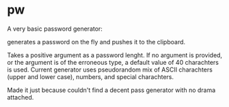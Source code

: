 # pw

A very basic password generator:

generates a password on the fly and pushes it to the clipboard.

Takes a positive argument as a password lenght. If no argument is provided, or the argument is of the erroneous type, a default value of 40 charachters is used.
Current generator uses pseudorandom mix of ASCII charachters (upper and lower case), numbers, and special charachters.

Made it just because couldn't find a decent pass generator with no drama attached.
